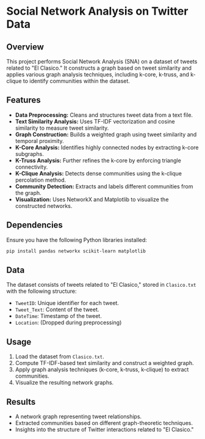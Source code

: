 # Social Network Analysis on Twitter Data

## Overview
This project performs Social Network Analysis (SNA) on a dataset of tweets related to "El Clasico." It constructs a graph based on tweet similarity and applies various graph analysis techniques, including k-core, k-truss, and k-clique to identify communities within the dataset.

## Features
- **Data Preprocessing:** Cleans and structures tweet data from a text file.
- **Text Similarity Analysis:** Uses TF-IDF vectorization and cosine similarity to measure tweet similarity.
- **Graph Construction:** Builds a weighted graph using tweet similarity and temporal proximity.
- **K-Core Analysis:** Identifies highly connected nodes by extracting k-core subgraphs.
- **K-Truss Analysis:** Further refines the k-core by enforcing triangle connectivity.
- **K-Clique Analysis:** Detects dense communities using the k-clique percolation method.
- **Community Detection:** Extracts and labels different communities from the graph.
- **Visualization:** Uses NetworkX and Matplotlib to visualize the constructed networks.

## Dependencies
Ensure you have the following Python libraries installed:
```bash
pip install pandas networkx scikit-learn matplotlib
```

## Data
The dataset consists of tweets related to "El Clasico," stored in `Clasico.txt` with the following structure:
- `TweetID`: Unique identifier for each tweet.
- `Tweet_Text`: Content of the tweet.
- `DateTime`: Timestamp of the tweet.
- `Location`: (Dropped during preprocessing)

## Usage
1. Load the dataset from `Clasico.txt`.
2. Compute TF-IDF-based text similarity and construct a weighted graph.
3. Apply graph analysis techniques (k-core, k-truss, k-clique) to extract communities.
4. Visualize the resulting network graphs.

## Results
- A network graph representing tweet relationships.
- Extracted communities based on different graph-theoretic techniques.
- Insights into the structure of Twitter interactions related to "El Clasico."

